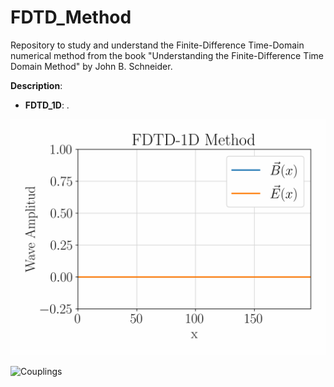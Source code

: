 # FDTD_Method
Repository to study and understand the Finite-Difference Time-Domain numerical method from the book "Understanding the Finite-Difference Time Domain Method" by John B. Schneider.

**Description**: 

* **FDTD_1D**: .

![Couplings](/FDTD_1D/current_animated_plot.gif)

![Couplings](/FDTD_1D_TFSF/animated_plot.gif)
